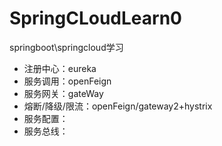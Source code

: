 # SpringCLoudLearn0
springboot\springcloud学习

* 注册中心：eureka
* 服务调用：openFeign
* 服务网关：gateWay
* 熔断/降级/限流：openFeign/gateway2+hystrix
* 服务配置：
* 服务总线：